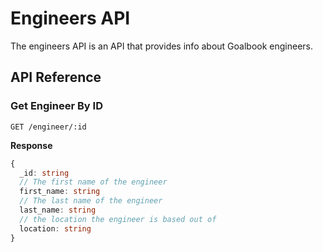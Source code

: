 # Engineers API

The engineers API is an API that provides info about Goalbook engineers.

## API Reference

### Get Engineer By ID

```HTTP
GET /engineer/:id
```

**Response**

```ts
{
  _id: string
  // The first name of the engineer
  first_name: string
  // The last name of the engineer
  last_name: string
  // the location the engineer is based out of
  location: string
}
```
